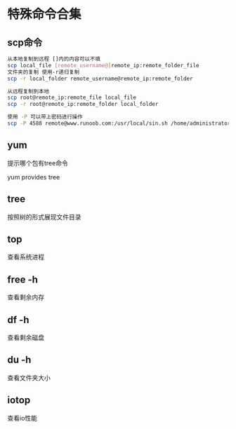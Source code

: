 # 特殊命令合集

## scp命令

```sh
从本地复制到远程 []内的内容可以不填
scp local_file [remote_username@]remote_ip:remote_folder_file
文件夹的复制 使用-r递归复制
scp -r local_folder remote_username@remote_ip:remote_folder 

从远程复制到本地
scp root@remote_ip:remote_file local_file 
scp -r root@remote_ip:remote_folder local_folder 

使用 -P 可以带上密码进行操作
scp -P 4588 remote@www.runoob.com:/usr/local/sin.sh /home/administrator
```

## yum

提示哪个包有tree命令

yum provides tree



## tree

按照树的形式展现文件目录

## top

查看系统进程

## free -h

查看剩余内存

## df -h

查看剩余磁盘



## du -h

 查看文件夹大小

## iotop

查看io性能